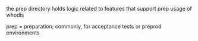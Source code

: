 the prep directory holds logic related to features that support prep usage of whodis

prep = preparation; commonly, for acceptance tests or preprod environments
